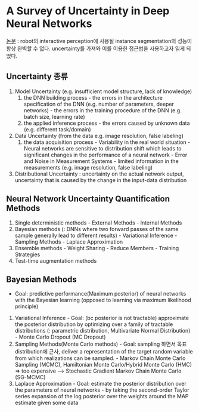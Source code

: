 # A Survey of Uncertainty in Deep Neural Networks
[논문](https://arxiv.org/abs/2107.03342)
: robot의 interactive perception에 사용될 instance segmentation의 성능이 항상 완벽할 수 없다. uncertainty를 가져와 이를 이용한 접근법을 사용하고자 읽게 되었다.
## Uncertainty 종류
1. Model Uncertainty (e.g. insufficient model structure, lack of knowledge) 
    1. the DNN building process
             - the errors in the architecture specification of the DNN (e.g. number of parameters, deeper networks)
             - the errors in the training procedure of the DNN (e.g. batch size, learning rate)
    2. the applied inference process
             - the errors caused by unknown data (e.g. different task/domain)
2. Data Uncertainty (from the data e.g. image resolution, false labeling)
    1. the data acquisition process
             - Variability in the real world situation
                               - Neural networks are sensitive to distribution shift which leads to significant changes in the performance of a neural network
             - Error and Noise in Measurement Systems
                               - limited information in the measurements (e.g. image resolution, false labeling)
3. Distributional Uncertainty
: uncertainty on the actual network output, uncertainty that is caused by the change in the input-data distribution

## Neural Network Uncertainty Quantification Methods
1. Single deterministic methods
             - External Methods
             - Internal Methods
2. Bayesian methods (: DNNs where two forward passes of the same sample generally lead to different results)
             - Variational Inference
             - Sampling Methods
             - Laplace Approximation
3. Ensemble methods
             - Weight Sharing
             - Reduce Members
             - Training Strategies
4. Test-time augmentation methods

## Bayesian Methods
- Goal: predictive performance(Maximum posterior) of neural networks with the Bayesian learning (opposed to learning via maximum likelihood principle)
1. Variational Inference
             - Goal: (bc posterior is not tractable) approximate the posterior distribution by optimizing over a family of tractable distributions (: parametric distribution, Multivariate Normal Distribution)
             - Monte Carlo Dropout (MC Dropout)
2. Sampling Methods(Monte Carlo methods)
             - Goal: sampling 하면서 목표 distribution에 근사, deliver a representation of the target random variable from which realizations can be sampled.
             - Markov Chain Monte Carlo Sampling (MCMC), Hamiltonian Monte Carlo/Hybrid Monte Carlo (HMC)  ⇒  too expensive --> Stochastic Gradient Markov Chain Monte Carlo (SG-MCMC)
3. Laplace Approximation
             - Goal: estimate the posterior distribution over the parameters of neural networks
             - by taking the second-order Taylor series expansion of the log posterior over the weights around the MAP estimate given some data

